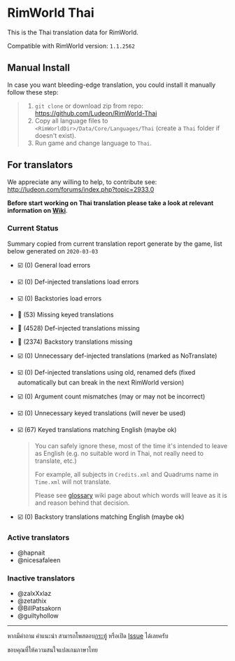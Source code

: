 # RimWorld Thai

This is the Thai translation data for RimWorld.

Compatible with RimWorld version: `1.1.2562`

## Manual Install

In case you want bleeding-edge translation, you could install it manually follow these step:

> 1. `git clone` or download zip from repo: https://github.com/Ludeon/RimWorld-Thai
> 2. Copy all language files to `<RimWorldDir>/Data/Core/Languages/Thai` (create a `Thai` folder if doesn't exist).
> 3. Run game and change language to `Thai`.

## For translators

We appreciate any willing to help, to contribute see: http://ludeon.com/forums/index.php?topic=2933.0

**Before start working on Thai translation please take a look at relevant information on [Wiki](https://github.com/Ludeon/RimWorld-Thai/wiki)**.

### Current Status

Summary copied from current translation report generate by the game, list below generated on `2020-03-03`

* ☑️ (0) General load errors
* ️️☑️ (0) Def-injected translations load errors
* ☑️ (0) Backstories load errors
* 🔲 (53) Missing keyed translations
* 🔲 (4528) Def-injected translations missing
* 🔲 (2374) Backstory translations missing
* ☑️ (0) Unnecessary def-injected translations (marked as NoTranslate)
* ☑️ (0) Def-injected translations using old, renamed defs (fixed automatically but can break in the next RimWorld version)
* ☑️ (0) Argument count mismatches (may or may not be incorrect)
* ☑️ (0) Unnecessary keyed translations (will never be used)
* ☑️ (67) Keyed translations matching English (maybe ok)
    > You can safely ignore these, most of the time it's intended to leave as English (e.g. no suitable word in Thai, not really need to translate, etc.)
    >
    > For example, all subjects in `Credits.xml` and Quadrums name in `Time.xml` will not translate.
    >
    > Please see [glossary](https://github.com/Ludeon/RimWorld-Thai/wiki/Glossary) wiki page about which words will leave as it is and reason behind that decision.

* ☑️ (0) Backstory translations matching English (maybe ok)

### Active translators
- @hapnait
- @nicesafaleen

### Inactive translators
- @zalxXxlaz
- @zetathix
- @BillPatsakorn
- @guiltyhollow

------------------------------------

หากมีคำถาม คำแนะนำ สามารถโพสตอบ[กระทู้](https://ludeon.com/forums/index.php?topic=45589.0) หรือเปิด [Issue](https://github.com/Ludeon/RimWorld-Thai/issues) ได้เลยครับ

ขอบคุณที่ให้ความสนใจแปลเกมภาษาไทย